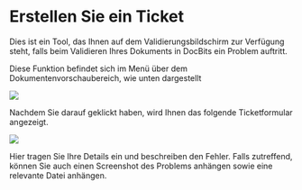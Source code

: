 # Erstellen Sie ein Ticket

Dies ist ein Tool, das Ihnen auf dem Validierungsbildschirm zur Verfügung steht, falls beim Validieren Ihres Dokuments in DocBits ein Problem auftritt.

Diese Funktion befindet sich im Menü über dem Dokumentenvorschaubereich, wie unten dargestellt

![](https://lh7-us.googleusercontent.com/wgH8UDoDmtxAwaFoO3NUQM9NIQyINnNenBFMe4b\_mKfnx7LrJA\_8dPbKLoTNvHhHNyznEyy2JDLzoOHW39n1GnTIoBIUgUTCvMVKMPGMYJrFTU6JnqFxjc67j-idDupjbGfMqEwoSgrBPt3mvor1Tds)

Nachdem Sie darauf geklickt haben, wird Ihnen das folgende Ticketformular angezeigt.

![](https://lh7-us.googleusercontent.com/DxlkEirrpbtGXs8R6gHD9MtaUqd5mY9L1ya1PdGIwZIHnuoj0wflDML6ZjYzrHxqXos-0uwhMAJI69\_zhO92dNWrwAmYpPwAe2C8sHvo0Tf8f8PG7SktBv4JiY6QfxxDNtO55S3xmQsze48ZophpDPc)

Hier tragen Sie Ihre Details ein und beschreiben den Fehler. Falls zutreffend, können Sie auch einen Screenshot des Problems anhängen sowie eine relevante Datei anhängen.
